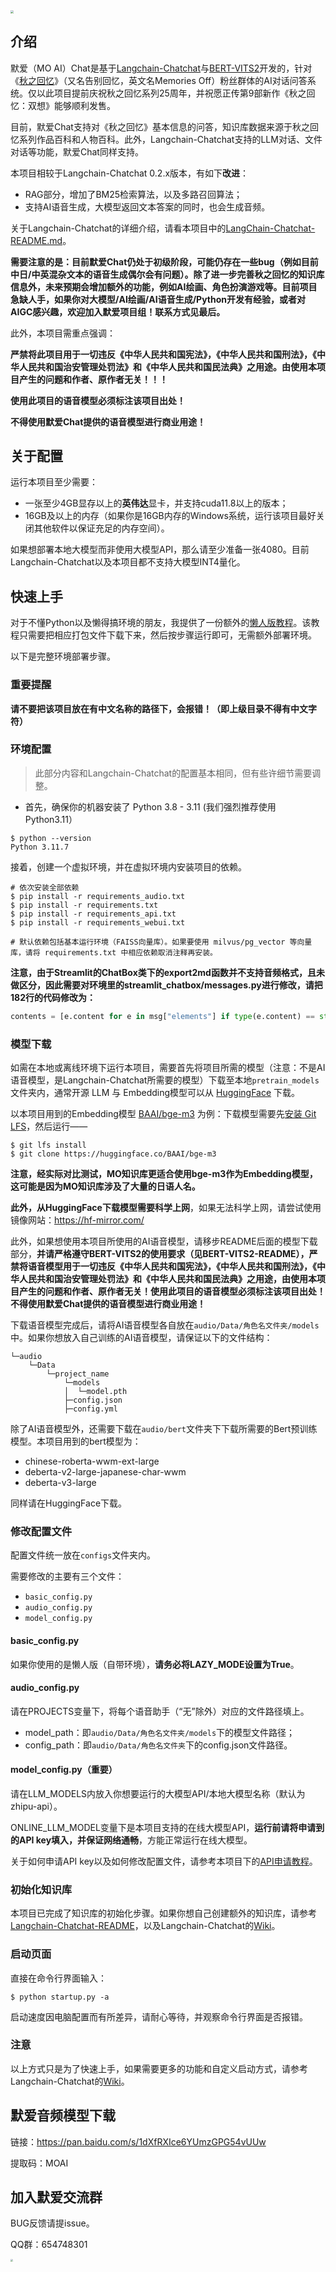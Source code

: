<img src="./img/moai.png" style="zoom:30%;" />

## 介绍

默爱（MO AI）Chat是基于[Langchain-Chatchat](https://github.com/chatchat-space/Langchain-Chatchat)与[BERT-VITS2](https://github.com/fishaudio/Bert-VITS2)开发的，针对《[秋之回忆](https://baike.baidu.com/item/%E7%A7%8B%E4%B9%8B%E5%9B%9E%E5%BF%86/647392)》（又名告别回忆，英文名Memories Off）粉丝群体的AI对话问答系统。仅以此项目提前庆祝秋之回忆系列25周年，并祝愿正传第9部新作《秋之回忆：双想》能够顺利发售。

目前，默爱Chat支持对《秋之回忆》基本信息的问答，知识库数据来源于秋之回忆系列作品百科和人物百科。此外，Langchain-Chatchat支持的LLM对话、文件对话等功能，默爱Chat同样支持。

本项目相较于Langchain-Chatchat 0.2.x版本，有如下**改进**：

- RAG部分，增加了BM25检索算法，以及多路召回算法；
- 支持AI语音生成，大模型返回文本答案的同时，也会生成音频。

关于Langchain-Chatchat的详细介绍，请看本项目中的[LangChain-Chatchat-README.md](LangChain-Chatchat-README.md)。

**需要注意的是：目前默爱Chat仍处于初级阶段，可能仍存在一些bug（例如目前中日/中英混杂文本的语音生成偶尔会有问题）。除了进一步完善秋之回忆的知识库信息外，未来预期会增加额外的功能，例如AI绘画、角色扮演游戏等。目前项目急缺人手，如果你对大模型/AI绘画/AI语音生成/Python开发有经验，或者对AIGC感兴趣，欢迎加入默爱项目组！联系方式见最后。**

此外，本项目需重点强调：

**严禁将此项目用于一切违反《中华人民共和国宪法》，《中华人民共和国刑法》，《中华人民共和国治安管理处罚法》和《中华人民共和国民法典》之用途。由使用本项目产生的问题和作者、原作者无关！！！**

**使用此项目的语音模型必须标注该项目出处！**

**不得使用默爱Chat提供的语音模型进行商业用途！**

## 关于配置

运行本项目至少需要：

- 一张至少4GB显存以上的**英伟达**显卡，并支持cuda11.8以上的版本；
- 16GB及以上的内存（如果你是16GB内存的Windows系统，运行该项目最好关闭其他软件以保证充足的内存空间）。

如果想部署本地大模型而非使用大模型API，那么请至少准备一张4080。目前Langchain-Chatchat以及本项目都不支持大模型INT4量化。

## 快速上手

对于不懂Python以及懒得搞环境的朋友，我提供了一份额外的[懒人版教程](懒人版教程.pdf)。该教程只需要把相应打包文件下载下来，然后按步骤运行即可，无需额外部署环境。

以下是完整环境部署步骤。

### 重要提醒

**请不要把该项目放在有中文名称的路径下，会报错！（即上级目录不得有中文字符）**

### 环境配置

> 此部分内容和Langchain-Chatchat的配置基本相同，但有些许细节需要调整。

+ 首先，确保你的机器安装了 Python 3.8 - 3.11 (我们强烈推荐使用 Python3.11）

```
$ python --version
Python 3.11.7
```

接着，创建一个虚拟环境，并在虚拟环境内安装项目的依赖。

```shell
# 依次安装全部依赖
$ pip install -r requirements_audio.txt
$ pip install -r requirements.txt 
$ pip install -r requirements_api.txt
$ pip install -r requirements_webui.txt  

# 默认依赖包括基本运行环境（FAISS向量库）。如果要使用 milvus/pg_vector 等向量库，请将 requirements.txt 中相应依赖取消注释再安装。
```

**注意，由于Streamlit的ChatBox类下的export2md函数并不支持音频格式，且未做区分，因此需要对环境里的streamlit_chatbox/messages.py进行修改，请把182行的代码修改为：**

```python
contents = [e.content for e in msg["elements"] if type(e.content) == str]
```

### 模型下载

如需在本地或离线环境下运行本项目，需要首先将项目所需的模型（注意：不是AI语音模型，是Langchain-Chatchat所需要的模型）下载至本地`pretrain_models`文件夹内，通常开源 LLM 与 Embedding模型可以从 [HuggingFace](https://huggingface.co/models) 下载。

以本项目用到的Embedding模型 [BAAI/bge-m3](https://huggingface.co/BAAI/bge-m3) 为例：下载模型需要先[安装 Git LFS](https://docs.github.com/zh/repositories/working-with-files/managing-large-files/installing-git-large-file-storage)，然后运行——

```Shell
$ git lfs install
$ git clone https://huggingface.co/BAAI/bge-m3
```

**注意，经实际对比测试，MO知识库更适合使用bge-m3作为Embedding模型，这可能是因为MO知识库涉及了大量的日语人名。**

**此外，从HuggingFace下载模型需要科学上网**，如果无法科学上网，请尝试使用镜像网站：https://hf-mirror.com/

此外，如果想使用本项目所使用的AI语音模型，请移步README后面的模型下载部分，**并请严格遵守BERT-VITS2的使用要求（见BERT-VITS2-README），严禁将语音模型用于一切违反《中华人民共和国宪法》，《中华人民共和国刑法》，《中华人民共和国治安管理处罚法》和《中华人民共和国民法典》之用途，由使用本项目产生的问题和作者、原作者无关！使用此项目的语音模型必须标注该项目出处！不得使用默爱Chat提供的语音模型进行商业用途！**

下载语音模型完成后，请将AI语音模型各自放在`audio/Data/角色名文件夹/models`中。如果你想放入自己训练的AI语音模型，请保证以下的文件结构：

```
└─audio
    └─Data
    	└─project_name
    		└─models
    		│  └─model.pth
        	├─config.json
        	├─config.yml
```

除了AI语音模型外，还需要下载在`audio/bert`文件夹下下载所需要的Bert预训练模型。本项目用到的bert模型为：

- chinese-roberta-wwm-ext-large
- deberta-v2-large-japanese-char-wwm
- deberta-v3-large

同样请在HuggingFace下载。

### 修改配置文件

配置文件统一放在`configs`文件夹内。

需要修改的主要有三个文件：

- `basic_config.py`
- `audio_config.py`
- `model_config.py`

#### basic_config.py

如果你使用的是懒人版（自带环境），**请务必将LAZY_MODE设置为True**。

#### audio_config.py

请在PROJECTS变量下，将每个语音助手（“无”除外）对应的文件路径填上。

- model_path：即`audio/Data/角色名文件夹/models`下的模型文件路径；
- config_path：即`audio/Data/角色名文件夹`下的config.json文件路径。

#### model_config.py（重要）

请在LLM_MODELS内放入你想要运行的大模型API/本地大模型名称（默认为zhipu-api）。

ONLINE_LLM_MODEL变量下是本项目支持的在线大模型API，**运行前请将申请到的API key填入，并保证网络通畅**，方能正常运行在线大模型。

关于如何申请API key以及如何修改配置文件，请参考本项目下的[API申请教程](zhipu-api申请教程.md)。

### 初始化知识库

本项目已完成了知识库的初始化步骤。如果你想自己创建额外的知识库，请参考[Langchain-Chatchat-README](LangChain-Chatchat-README.md)，以及Langchain-Chatchat的[Wiki](https://github.com/chatchat-space/Langchain-Chatchat/wiki/)。

### 启动页面

直接在命令行界面输入：

```shell
$ python startup.py -a
```

启动速度因电脑配置而有所差异，请耐心等待，并观察命令行界面是否报错。

### 注意

以上方式只是为了快速上手，如果需要更多的功能和自定义启动方式，请参考Langchain-Chatchat的[Wiki](https://github.com/chatchat-space/Langchain-Chatchat/wiki/)。

## 默爱音频模型下载

链接：https://pan.baidu.com/s/1dXfRXIce6YUmzGPG54vUUw 

提取码：MOAI 

## 加入默爱交流群

BUG反馈请提issue。

QQ群：654748301

<img src="./img/1710676266226_temp_qrcode_share_9993.png" style="zoom: 25%;" />















